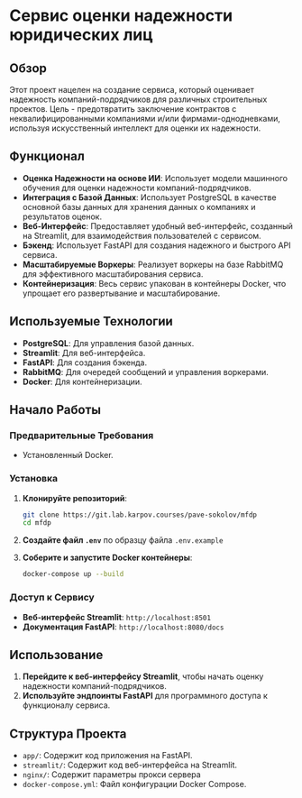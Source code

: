 # Сервис оценки надежности юридических лиц

## Обзор

Этот проект нацелен на создание сервиса, который оценивает надежность компаний-подрядчиков для различных строительных проектов. Цель - предотвратить заключение контрактов с неквалифицированными компаниями и/или фирмами-однодневками, используя искусственный интеллект для оценки их надежности.

## Функционал

- **Оценка Надежности на основе ИИ**: Использует модели машинного обучения для оценки надежности компаний-подрядчиков.
- **Интеграция с Базой Данных**: Использует PostgreSQL в качестве основной базы данных для хранения данных о компаниях и результатов оценок.
- **Веб-Интерфейс**: Предоставляет удобный веб-интерфейс, созданный на Streamlit, для взаимодействия пользователей с сервисом.
- **Бэкенд**: Использует FastAPI для создания надежного и быстрого API сервиса.
- **Масштабируемые Воркеры**: Реализует воркеры на базе RabbitMQ для эффективного масштабирования сервиса.
- **Контейнеризация**: Весь сервис упакован в контейнеры Docker, что упрощает его развертывание и масштабирование.

## Используемые Технологии

- **PostgreSQL**: Для управления базой данных.
- **Streamlit**: Для веб-интерфейса.
- **FastAPI**: Для создания бэкенда.
- **RabbitMQ**: Для очередей сообщений и управления воркерами.
- **Docker**: Для контейнеризации.

## Начало Работы

### Предварительные Требования

- Установленный Docker.

### Установка

1. **Клонируйте репозиторий**:
    ```sh
    git clone https://git.lab.karpov.courses/pave-sokolov/mfdp
    cd mfdp
    ```

2. **Создайте файл `.env`** по образцу файла `.env.example`

3. **Соберите и запустите Docker контейнеры**:
    ```sh
    docker-compose up --build
    ```

### Доступ к Сервису

- **Веб-интерфейс Streamlit**: `http://localhost:8501`
- **Документация FastAPI**: `http://localhost:8080/docs`

## Использование

1. **Перейдите к веб-интерфейсу Streamlit**, чтобы начать оценку надежности компаний-подрядчиков.
2. **Используйте эндпоинты FastAPI** для программного доступа к функционалу сервиса.

## Структура Проекта

- `app/`: Содержит код приложения на FastAPI.
- `streamlit/`: Содержит код веб-интерфейса на Streamlit.
- `nginx/`: Содержит параметры прокси сервера
- `docker-compose.yml`: Файл конфигурации Docker Compose.

